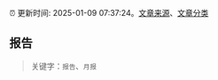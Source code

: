 :alarm_clock: 更新时间: 2025-01-09 07:37:24。[文章来源](/README.md)、[文章分类](/TAGS.md)

## 报告


> 关键字：`报告`、`月报`



